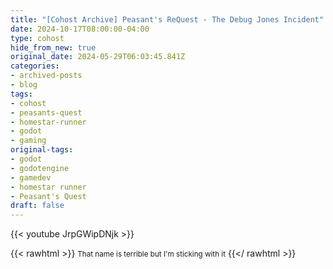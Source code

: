 ```yaml
---
title: "[Cohost Archive] Peasant's ReQuest - The Debug Jones Incident"
date: 2024-10-17T08:00:00-04:00
type: cohost
hide_from_new: true
original_date: 2024-05-29T06:03:45.841Z
categories:
- archived-posts
- blog
tags:
- cohost
- peasants-quest
- homestar-runner
- godot
- gaming
original-tags:
- godot
- godotengine
- gamedev
- homestar runner
- Peasant's Quest
draft: false
---
```


{{< youtube JrpGWipDNjk >}}

{{< rawhtml >}}
    <small>That name is terrible but I'm sticking with it</small>
{{</ rawhtml >}}